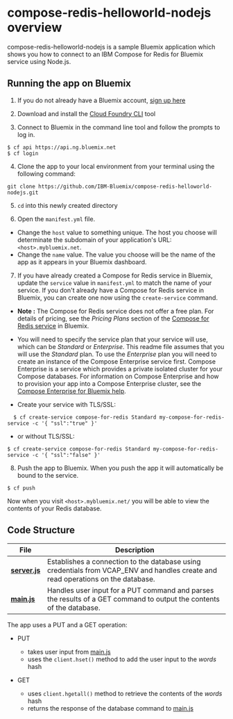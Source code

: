 # compose-redis-helloworld-nodejs overview

compose-redis-helloworld-nodejs is a sample Bluemix application which shows you how to connect to an IBM Compose for Redis for Bluemix service using Node.js.

## Running the app on Bluemix

1. If you do not already have a Bluemix account, [sign up here][bluemix_signup_url]

2. Download and install the [Cloud Foundry CLI][cloud_foundry_url] tool

3. Connect to Bluemix in the command line tool and follow the prompts to log in.

  ```
  $ cf api https://api.ng.bluemix.net
  $ cf login
  ```

4. Clone the app to your local environment from your terminal using the following command:

  ```
  git clone https://github.com/IBM-Bluemix/compose-redis-helloworld-nodejs.git
  ```

5. `cd` into this newly created directory

6. Open the `manifest.yml` file.

  - Change the `host` value to something unique. The host you choose will determinate the subdomain of your application's URL:  `<host>.mybluemix.net`.
  - Change the `name` value. The value you choose will be the name of the app as it appears in your Bluemix dashboard.

7. If you have already created a Compose for Redis service in Bluemix, update the `service` value in `manifest.yml` to match the name of your service. If you don't already have a Compose for Redis service in Bluemix, you can create one now using the `create-service` command.

  - **Note :** The Compose for Redis service does not offer a free plan. For details of pricing, see the _Pricing Plans_ section of the [Compose for Redis service][compose_for_redis_url] in Bluemix.

  - You will need to specify the service plan that your service will use, which can be _Standard_ or _Enterprise_. This readme file assumes that you will use the _Standard_ plan. To use the _Enterprise_ plan you will need to create an instance of the Compose Enterprise service first. Compose Enterprise is a service which provides a private isolated cluster for your Compose databases. For information on Compose Enterprise and how to provision your app into a Compose Enterprise cluster, see the [Compose Enterprise for Bluemix help](https://console.ng.bluemix.net/docs/services/ComposeEnterprise/index.html).

  * Create your service with TLS/SSL:

```
  $ cf create-service compose-for-redis Standard my-compose-for-redis-service -c '{ "ssl":"true" }'
  ```

  * or without TLS/SSL:
  ```
  $ cf create-service compose-for-redis Standard my-compose-for-redis-service -c '{ "ssl":"false" }'
  ```

8. Push the app to Bluemix. When you push the app it will automatically be bound to the service.

  ```
  $ cf push
  ```

Now when you visit `<host>.mybluemix.net/` you will be able to view the contents of your Redis database.

## Code Structure

| File | Description |
| ---- | ----------- |
|[**server.js**](server.js)|Establishes a connection to the database using credentials from VCAP_ENV and handles create and read operations on the database. |
|[**main.js**](public/javascripts/main.js)|Handles user input for a PUT command and parses the results of a GET command to output the contents of the database.|

The app uses a PUT and a GET operation:

- PUT
  - takes user input from [main.js](public/javascript/main.js)
  - uses the `client.hset()` method to add the user input to the _words_ hash

- GET
  - uses `client.hgetall()` method to retrieve the contents of the _words_ hash
  - returns the response of the database command to [main.js](public/javascript/main.js)


[compose_for_redis_url]: https://console.ng.bluemix.net/catalog/services/compose-for-redis/
[bluemix_signup_url]: https://ibm.biz/compose-for-redis-signup
[cloud_foundry_url]: https://github.com/cloudfoundry/cli

